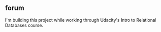 ## forum

I'm building this project while working through Udacity's Intro to Relational
Databases course.
